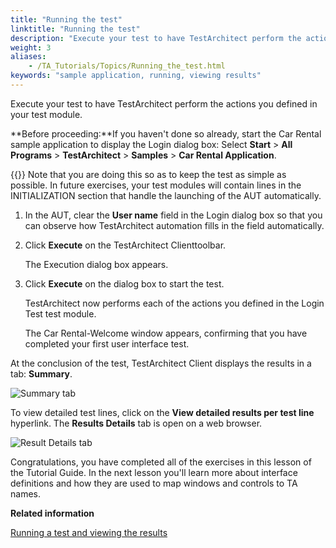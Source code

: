 ```yaml
--- 
title: "Running the test"
linktitle: "Running the test"
description: "Execute your test to have TestArchitect perform the actions you defined in your test module."
weight: 3
aliases: 
    - /TA_Tutorials/Topics/Running_the_test.html
keywords: "sample application, running, viewing results"
---
```


Execute your test to have TestArchitect perform the actions you defined in your test module.

**Before proceeding:**If you haven't done so already, start the Car Rental sample application to display the Login dialog box: Select **Start** \> **All Programs** \> **TestArchitect** \> **Samples** \> **Car Rental Application**.

{{<note>}} Note that you are doing this so as to keep the test as simple as possible. In future exercises, your test modules will contain lines in the INITIALIZATION section that handle the launching of the AUT automatically.

1.  In the AUT, clear the **User name** field in the Login dialog box so that you can observe how TestArchitect automation fills in the field automatically.

2.  Click **Execute** on the TestArchitect Clienttoolbar.

    The Execution dialog box appears.

3.  Click **Execute** on the dialog box to start the test.

    TestArchitect now performs each of the actions you defined in the Login Test test module.

    The Car Rental-Welcome window appears, confirming that you have completed your first user interface test.


At the conclusion of the test, TestArchitect Client displays the results in a tab: **Summary**.

![](/images/TA_Tutorials/Images/tut.Interfacing_with_a_GUI.Test_results_Summary.png "Summary tab")

To view detailed test lines, click on the **View detailed results per test line** hyperlink. The **Results Details** tab is open on a web browser.

![](/images/TA_Tutorials/Images/tut.Interfacing_with_a_GUI.Test_results_Summary.details.png "Result Details tab")

Congratulations, you have completed all of the exercises in this lesson of the Tutorial Guide. In the next lesson you'll learn more about interface definitions and how they are used to map windows and controls to TA names.




**Related information**  


[Running a test and viewing the results](/testarchitect-tutorial/part-1-getting-started-with-testarchitect/lesson-1-creating-a-simple-test/running-a-test-and-viewing-the-results)


